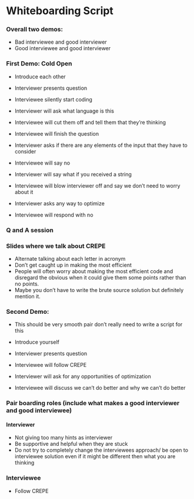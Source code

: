 # Whiteboarding Script  

### Overall two demos:
+ Bad interviewee and good interviewer
+ Good interviewee and good interviewer  

### First Demo: Cold Open 
+ Introduce each other

+ Interviewer presents question 
+ Interviewee silently start coding 

+ Interviewer will ask what language is this  
+ Interviewee will cut them off and tell them that they’re thinking 

+ Interviewee will finish the question 

+ Interviewer asks if there are any elements of the input that they have to consider 
+ Interviewee will say no 
+ Interviewer will say what if you received a string 
+ Interviewee will blow interviewer off and say we don’t need to worry about it

+ Interviewer asks any way to optimize
+ Interviewee will respond with no 

### Q and A session 

### Slides where we talk about CREPE
+ Alternate talking about each letter in acronym 
+ Don’t get caught up in making the most efficient
+ People will often worry about making the most efficient code and disregard the obvious when it could give them some points rather than no points. 
+ Maybe you don’t have to write the brute source solution but definitely mention it. 

### Second Demo:

+ This should be very smooth pair don’t really need to write a script for this

+ Introduce yourself 

+ Interviewer presents question 
+ Interviewee will follow CREPE 

+ Interviewer will ask for any opportunities of optimization 
+ Interviewee will discuss we can’t do better and why we can’t do better 

### Pair boarding roles (include what makes a good interviewer and good interviewee)
#### Interviewer 
+ Not giving too many hints as interviewer
+ Be supportive and helpful when they are stuck
+ Do not try to completely change the interviewees approach/ be open to interviewee solution even if it might be different then what you are thinking
### Interviewee
+ Follow CREPE

